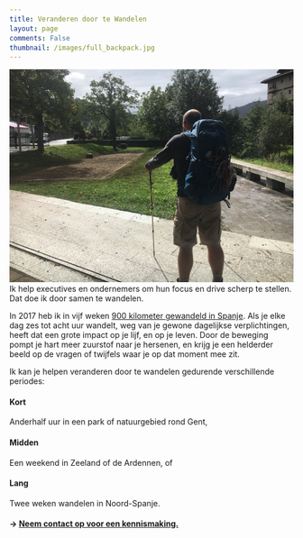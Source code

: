 ```yaml
---
title: Veranderen door te Wandelen
layout: page
comments: False
thumbnail: /images/full_backpack.jpg
---
```


![Philippe Faes wandelt](/images/full_backpack.jpg)
Ik help executives en ondernemers om hun focus en drive scherp te stellen. Dat doe ik door samen te wandelen.


In 2017 heb ik in vijf weken [900 kilometer gewandeld in Spanje](/c/pelgrim). Als je elke dag zes tot acht uur wandelt, weg van je gewone dagelijkse verplichtingen, heeft dat een grote impact op je lijf, en op je leven. Door de beweging pompt je hart meer zuurstof naar je hersenen, en krijg je een helderder beeld op de vragen of twijfels waar je op dat moment mee zit.

Ik kan je helpen veranderen door te wandelen gedurende verschillende periodes:

<h4>Kort</h4>
Anderhalf uur in een park of natuurgebied rond Gent,
<h4>Midden</h4>
Een weekend in Zeeland of de Ardennen, of
<h4>Lang</h4>
Twee weken wandelen in Noord-Spanje.

<h4>→ <a href="contact">Neem contact op voor een kennismaking.</a></h4>
